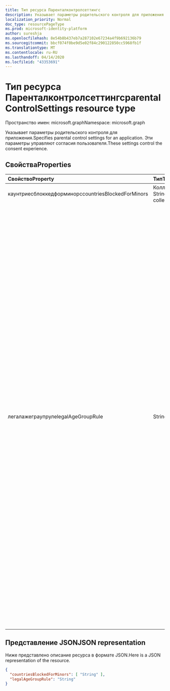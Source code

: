 ```yaml
---
title: Тип ресурса Паренталконтролсеттингс
description: Указывает параметры родительского контроля для приложения. Эти параметры управляют согласия пользователя.
localization_priority: Normal
doc_type: resourcePageType
ms.prod: microsoft-identity-platform
author: sureshja
ms.openlocfilehash: 8e54b8b437eb7a287102e67234a4f9b692136b79
ms.sourcegitcommit: bbcf074f0be9d5e02f84c290122850cc5968fb1f
ms.translationtype: MT
ms.contentlocale: ru-RU
ms.lasthandoff: 04/14/2020
ms.locfileid: "43353691"
---
```

# <a name="parentalcontrolsettings-resource-type"></a><span data-ttu-id="84bba-104">Тип ресурса Паренталконтролсеттингс</span><span class="sxs-lookup"><span data-stu-id="84bba-104">parentalControlSettings resource type</span></span>

<span data-ttu-id="84bba-105">Пространство имен: microsoft.graph</span><span class="sxs-lookup"><span data-stu-id="84bba-105">Namespace: microsoft.graph</span></span>

<span data-ttu-id="84bba-106">Указывает параметры родительского контроля для приложения.</span><span class="sxs-lookup"><span data-stu-id="84bba-106">Specifies parental control settings for an application.</span></span> <span data-ttu-id="84bba-107">Эти параметры управляют согласия пользователя.</span><span class="sxs-lookup"><span data-stu-id="84bba-107">These settings control the consent experience.</span></span>

## <a name="properties"></a><span data-ttu-id="84bba-108">Свойства</span><span class="sxs-lookup"><span data-stu-id="84bba-108">Properties</span></span>

| <span data-ttu-id="84bba-109">Свойство</span><span class="sxs-lookup"><span data-stu-id="84bba-109">Property</span></span> | <span data-ttu-id="84bba-110">Тип</span><span class="sxs-lookup"><span data-stu-id="84bba-110">Type</span></span> | <span data-ttu-id="84bba-111">Описание</span><span class="sxs-lookup"><span data-stu-id="84bba-111">Description</span></span> |
:---------------|:--------|:----------|
|<span data-ttu-id="84bba-112">каунтриесблоккедформинорс</span><span class="sxs-lookup"><span data-stu-id="84bba-112">countriesBlockedForMinors</span></span>|<span data-ttu-id="84bba-113">Коллекция String</span><span class="sxs-lookup"><span data-stu-id="84bba-113">String collection</span></span>| <span data-ttu-id="84bba-114">Задает [двузначные коды стран ISO](https://www.iso.org/iso-3166-country-codes.html).</span><span class="sxs-lookup"><span data-stu-id="84bba-114">Specifies the [two-letter ISO country codes](https://www.iso.org/iso-3166-country-codes.html).</span></span> <span data-ttu-id="84bba-115">Доступ к приложению будет заблокирован для небольших стран из стран, указанных в этом списке.</span><span class="sxs-lookup"><span data-stu-id="84bba-115">Access to the application will be blocked for minors from the countries specified in this list.</span></span>|
|<span data-ttu-id="84bba-116">легалажеграупруле</span><span class="sxs-lookup"><span data-stu-id="84bba-116">legalAgeGroupRule</span></span>| <span data-ttu-id="84bba-117">String</span><span class="sxs-lookup"><span data-stu-id="84bba-117">String</span></span> | <span data-ttu-id="84bba-118">Указывает правило группы допустимых возрастов, которое применяется к пользователям приложения.</span><span class="sxs-lookup"><span data-stu-id="84bba-118">Specifies the legal age group rule that applies to users of the app.</span></span> <span data-ttu-id="84bba-119">Может иметь одно из следующих значений:</span><span class="sxs-lookup"><span data-stu-id="84bba-119">Can be set to one of the following values:</span></span> <table><tr><th><span data-ttu-id="84bba-120">Значение</span><span class="sxs-lookup"><span data-stu-id="84bba-120">Value</span></span></th><th><span data-ttu-id="84bba-121">Описание</span><span class="sxs-lookup"><span data-stu-id="84bba-121">Description</span></span></th></tr><tr><td><span data-ttu-id="84bba-122">Разрешить</span><span class="sxs-lookup"><span data-stu-id="84bba-122">Allow</span></span></td><td><span data-ttu-id="84bba-123">Значение, используемое по умолчанию.</span><span class="sxs-lookup"><span data-stu-id="84bba-123">Default.</span></span> <span data-ttu-id="84bba-124">Применяет юридическое минимальное значение.</span><span class="sxs-lookup"><span data-stu-id="84bba-124">Enforces the legal minimum.</span></span> <span data-ttu-id="84bba-125">Это означает, что для второстепенных стран Европейского союза и Корее требуются разрешения родителей.</span><span class="sxs-lookup"><span data-stu-id="84bba-125">This means parental consent is required for minors in the European Union and Korea.</span></span></td></tr><tr><td><span data-ttu-id="84bba-126">рекуиреконсентфорпривацисервицес</span><span class="sxs-lookup"><span data-stu-id="84bba-126">RequireConsentForPrivacyServices</span></span></td><td><span data-ttu-id="84bba-127">Указывает, что пользователь должен указать дату рождения для обеспечения соответствия правилам Коппа.</span><span class="sxs-lookup"><span data-stu-id="84bba-127">Enforces the user to specify date of birth to comply with COPPA rules.</span></span> </td></tr><tr><td><span data-ttu-id="84bba-128">рекуиреконсентформинорс</span><span class="sxs-lookup"><span data-stu-id="84bba-128">RequireConsentForMinors</span></span></td><td><span data-ttu-id="84bba-129">Для более ранних версий, независимо от правил для стран, требуется согласие пользователя в течение 18 лет.</span><span class="sxs-lookup"><span data-stu-id="84bba-129">Requires parental consent for ages below 18, regardless of country minor rules.</span></span></td></tr><tr><td><span data-ttu-id="84bba-130">рекуиреконсентфоркидс</span><span class="sxs-lookup"><span data-stu-id="84bba-130">RequireConsentForKids</span></span></td><td><span data-ttu-id="84bba-131">Для более ранних версий, независимо от правил для стран, требуется согласие на родителей в течение 14 лет.</span><span class="sxs-lookup"><span data-stu-id="84bba-131">Requires parental consent for ages below 14, regardless of country minor rules.</span></span></td></tr><tr><td><span data-ttu-id="84bba-132">блоккминорс</span><span class="sxs-lookup"><span data-stu-id="84bba-132">BlockMinors</span></span></td><td><span data-ttu-id="84bba-133">Блокирует небольшие из использования приложения.</span><span class="sxs-lookup"><span data-stu-id="84bba-133">Blocks minors from using the app.</span></span></td></tr></table> |

## <a name="json-representation"></a><span data-ttu-id="84bba-134">Представление JSON</span><span class="sxs-lookup"><span data-stu-id="84bba-134">JSON representation</span></span>
<span data-ttu-id="84bba-135">Ниже представлено описание ресурса в формате JSON.</span><span class="sxs-lookup"><span data-stu-id="84bba-135">Here is a JSON representation of the resource.</span></span>

<!--{
  "blockType": "resource",
  "@odata.type": "microsoft.graph.parentalControlSettings"
}-->
```json
{
  "countriesBlockedForMinors": [ "String" ],
  "legalAgeGroupRule": "String"
}

```

